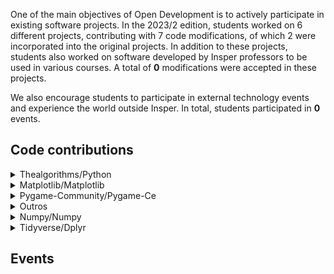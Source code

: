 One of the main objectives of Open Development is to actively participate in existing software projects. In the 2023/2 edition, students worked on 6 different projects, contributing with 7 code modifications, of which 2 were incorporated into the original projects. In addition to these projects, students also worked on software developed by Insper professors to be used in various courses. A total of <b>0</b> modifications were accepted in these projects.

We also encourage students to participate in external technology events and experience the world outside Insper. In total, students participated in <b>0</b> events.

<h2> Code contributions </h2>


<details class="note">
<summary> Thealgorithms/Python</summary>

<h4> Pull Requests</h4>
<ul style="list-style-type:none;">


<li><a href=https://github.com/TheAlgorithms/Python/pull/11132> <span style="width: 60px; display: inline-block;"><img style="margin: 0; border: 0;" alt="GitHub issue/pull request detail" src=https://img.shields.io/github/pulls/detail/state/TheAlgorithms/Python/11132?label=%20></span> - https://github.com/TheAlgorithms/Python/pull/11132</a></li>  



<li><a href=https://github.com/TheAlgorithms/Python/pull/11121> <span style="width: 60px; display: inline-block;"><img style="margin: 0; border: 0;" alt="GitHub issue/pull request detail" src=https://img.shields.io/github/pulls/detail/state/TheAlgorithms/Python/11121?label=%20></span> - https://github.com/TheAlgorithms/Python/pull/11121</a></li>  



<li><a href=https://github.com/TheAlgorithms/Python/pull/11112> <span style="width: 60px; display: inline-block;"><img style="margin: 0; border: 0;" alt="GitHub issue/pull request detail" src=https://img.shields.io/github/pulls/detail/state/TheAlgorithms/Python/11112?label=%20></span> - https://github.com/TheAlgorithms/Python/pull/11112</a></li>  


</ul>

</details>

<details class="note">
<summary> Matplotlib/Matplotlib</summary>

<h4> Pull Requests</h4>
<ul style="list-style-type:none;">


<li><a href=https://github.com/matplotlib/matplotlib/pull/26910> <span style="width: 60px; display: inline-block;"><img style="margin: 0; border: 0;" alt="GitHub issue/pull request detail" src=https://img.shields.io/github/pulls/detail/state/matplotlib/matplotlib/26910?label=%20></span> - https://github.com/matplotlib/matplotlib/pull/26910</a></li>  


</ul>

</details>

<details class="note">
<summary> Pygame-Community/Pygame-Ce</summary>

<h4> Pull Requests</h4>
<ul style="list-style-type:none;">


<li><a href=https://github.com/pygame-community/pygame-ce/pull/2492> <span style="width: 60px; display: inline-block;"><img style="margin: 0; border: 0;" alt="GitHub issue/pull request detail" src=https://img.shields.io/github/pulls/detail/state/pygame-community/pygame-ce/2492?label=%20></span> - https://github.com/pygame-community/pygame-ce/pull/2492</a></li>  


</ul>

</details>

<details class="note">
<summary> Outros</summary>

<h4> Pull Requests</h4>
<ul style="list-style-type:none;">


<li><a href=https://github.com/QuantEcon/QuantEcon.py/pull/717> https://github.com/QuantEcon/QuantEcon.py/pull/717 </a></li>


</ul>

</details>

<details class="note">
<summary> Numpy/Numpy</summary>

<h4> Pull Requests</h4>
<ul style="list-style-type:none;">


<li><a href=https://github.com/numpy/numpy/pull/25002> <span style="width: 60px; display: inline-block;"><img style="margin: 0; border: 0;" alt="GitHub issue/pull request detail" src=https://img.shields.io/github/pulls/detail/state/numpy/numpy/25002?label=%20></span> - https://github.com/numpy/numpy/pull/25002</a></li>  


</ul>

</details>

<details class="note">
<summary> Tidyverse/Dplyr</summary>

<h4> Issues</h4>
<ul style="list-style-type:none;">


<li><a href=https://github.com/tidyverse/dplyr/issues/6958> <span style="width: 60px; display: inline-block;"><img style="margin: 0; border: 0;" alt="GitHub issue/pull request detail" src=https://img.shields.io/github/issues/detail/state/tidyverse/dplyr/6958?label=%20></span> - https://github.com/tidyverse/dplyr/issues/6958</a></li>  


</ul>

</details>


<h2> Events </h2>

<div class="event-grid">
    
</div>